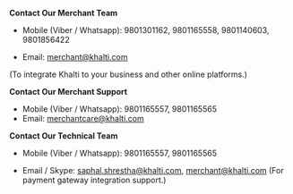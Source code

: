 **Contact Our Merchant Team**

* Mobile (Viber / Whatsapp): 9801301162, 9801165558, 9801140603, 9801856422


* Email: merchant@khalti.com

(To integrate Khalti to your business and other online platforms.)

**Contact Our Merchant Support**

* Mobile (Viber / Whatsapp): 9801165557, 9801165565
* Email: merchantcare@khalti.com

**Contact Our Technical Team**

* Mobile (Viber / Whatsapp): 9801165557, 9801165565

* Email / Skype: saphal.shrestha@khalti.com, merchant@khalti.com
(For payment gateway integration support.)
